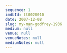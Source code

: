 ```yaml
---
sequence: 1
imdbId: tt0028010
date: 2007-12-08
slug: my-man-godfrey-1936
medium: null
venue: null
venueNotes: null
mediumNotes: null
---
```


